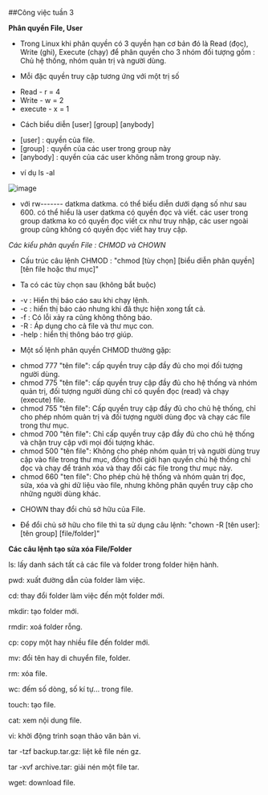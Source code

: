 ##Công việc tuần 3

**Phân quyền File, User**

- Trong Linux khi phân quyền có 3 quyền hạn cơ bản đó là Read (đọc), Write (ghi), Execute (chạy) để phân quyền cho 3 nhóm đối tượng gồm : Chủ hệ thống, nhóm quản trị và người dùng.

- Mỗi đặc quyền truy cập tương ứng với một trị số 

 * Read - r = 4
 * Write - w = 2
 * execute - x = 1

- Cách biểu diễn [user] [group] [anybody]

 * [user] : quyền của file.
 * [group] : quyền của các user trong group này
 * [anybody] : quyền của các user không nằm trong group này.

- ví dụ ls -al

![image](http://www.upsieutoc.com/images/2015/10/03/cv33.png)

 + với rw------- datkma datkma. có thể biểu diễn dưới dạng số như sau 600. có thể hiểu là user datkma có quyền đọc và viết. các user trong group datkma ko có quyền đọc viết cx như truy nhập, các user ngoài group cũng không có quyền đọc viết hay truy cập.

*Các kiểu phân quyền File : CHMOD và CHOWN*

- Cấu trúc câu lệnh CHMOD : "chmod [tùy chọn] [biểu diễn phân quyền] [tên file hoặc thư mục]"

- Ta có các tùy chọn sau (không bắt buộc)

 * -v : Hiển thị báo cáo sau khi chạy lệnh.
 * -c : hiển thị báo cáo nhưng khi đã thực hiện xong tất cả.
 * -f : Có lỗi xảy ra cũng không thông báo.
 * -R : Áp dụng cho cả file và thư mục con.
 * -help : hiển thị thông báo trợ giúp.

- Một số lệnh phân quyền CHMOD thường gặp:

 * chmod 777 "tên file": cấp quyền truy cập đầy đủ cho mọi đối tượng người dùng.
 * chmod 775 "tên file": cấp quyền truy cập đầy đủ cho hệ thống và nhóm quản trị, đối tượng người dùng chỉ có quyền đọc (read) và chạy (execute) file.
 * chmod 755 "tên file": Cấp quyền truy cập đầy đủ cho chủ hệ thống, chỉ cho phép nhóm quản trị và đối tượng người dùng đọc và chạy các file trong thư mục.
 * chmod 700 "tên file": Chỉ cấp quyền truy cập đầy đủ cho chủ hệ thống và chặn truy cập với mọi đối tượng khác.
 * chmod 500 "tên file": Không cho phép nhóm quản trị và người dùng truy cập vào file trong thư mục, đồng thời giới hạn quyền chủ hệ thống chỉ đọc và chạy để tránh xóa và thay đổi các file trong thư mục này.
 * chmod 660 "ten file": Cho phép chủ hệ thống và nhóm quản trị đọc, sửa, xóa và ghi dữ liệu vào file, nhưng không phân quyền truy cập cho những người dùng khác.

- CHOWN thay đổi chủ sở hữu của File.
 * Để đổi chủ sở hữu cho file thì ta sử dụng câu lệnh: "chown -R [tên user]:[tên group] [file/folder]"

**Các câu lệnh tạo sửa xóa File/Folder**

ls: lấy danh sách tất cả các file và folder trong folder hiện hành.

pwd: xuất đường dẫn của folder làm việc.

cd: thay đổi folder làm việc đến một folder mới.

mkdir: tạo folder mới.

rmdir: xoá folder rỗng.

cp: copy một hay nhiều file đến folder mới.

mv: đổi tên hay di chuyển file, folder.

rm: xóa file.

wc: đếm số dòng, số kí tự... trong file.

touch: tạo file.

cat: xem nội dung file.

vi: khởi động trình soạn thảo văn bản vi.

tar -tzf backup.tar.gz: liệt kê file nén gz.

tar -xvf archive.tar: giải nén một file tar.

wget: download file.

